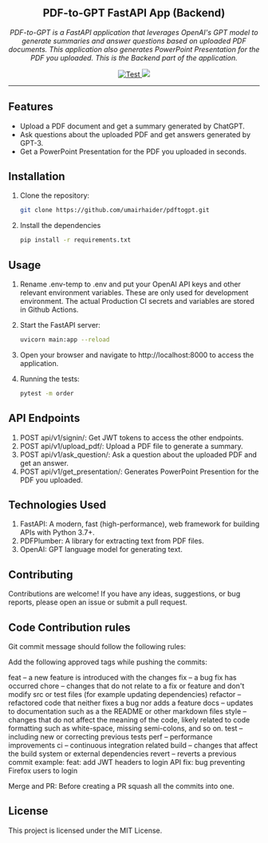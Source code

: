 <h2 align="center">
  PDF-to-GPT FastAPI App (Backend)
</h2>
<p align="center">
    <em>PDF-to-GPT is a FastAPI application that leverages OpenAI's GPT model to generate summaries and answer questions based on uploaded PDF documents. This application also generates PowerPoint Presentation for the PDF you uploaded. This is the Backend part of the application.</em>
</p>
<p align="center">
<a href="https://github.com/umairhaider/pdftogpt/actions/workflows/pytest.yml" target="_blank">
    <img src="https://img.shields.io/github/actions/workflow/status/umairhaider/pdftogpt/pytest.yml" alt="Test">
</a>
<a href="https://codecov.io/gh/umairhaider/pdftogpt" > 
 <img src="https://codecov.io/gh/umairhaider/pdftogpt/branch/main/graph/badge.svg?token=AOMLSUAO3A"/> 
 </a>
</p>

---

## Features

- Upload a PDF document and get a summary generated by ChatGPT.
- Ask questions about the uploaded PDF and get answers generated by GPT-3.
- Get a PowerPoint Presentation for the PDF you uploaded in seconds.

## Installation

1. Clone the repository:

   ```bash
   git clone https://github.com/umairhaider/pdftogpt.git
   
2. Install the dependencies
   ```bash
   pip install -r requirements.txt


## Usage

1. Rename .env-temp to .env and put your OpenAI API keys and other relevant environment variables. These are only used for development environment. The actual Production CI secrets and variables are stored in Github Actions.

2. Start the FastAPI server:

   ```bash
   uvicorn main:app --reload

3. Open your browser and navigate to http://localhost:8000 to access the application.

4. Running the tests:

   ```bash
   pytest -m order

## API Endpoints

1. POST api/v1/signin/: Get JWT tokens to access the other endpoints.
2. POST api/v1/upload_pdf/: Upload a PDF file to generate a summary.
3. POST api/v1/ask_question/: Ask a question about the uploaded PDF and get an answer.
2. POST api/v1/get_presentation/: Generates PowerPoint Presention for the PDF you uploaded.

## Technologies Used

1. FastAPI: A modern, fast (high-performance), web framework for building APIs with Python 3.7+.
2. PDFPlumber: A library for extracting text from PDF files.
3. OpenAI: GPT language model for generating text.

## Contributing

Contributions are welcome! If you have any ideas, suggestions, or bug reports, please open an issue or submit a pull request.

## Code Contribution rules

Git commit message should follow the following rules:

Add the following approved tags while pushing the commits:

feat – a new feature is introduced with the changes
fix – a bug fix has occurred
chore – changes that do not relate to a fix or feature and don't modify src or test files (for example updating dependencies)
refactor – refactored code that neither fixes a bug nor adds a feature
docs – updates to documentation such as a the README or other markdown files
style – changes that do not affect the meaning of the code, likely related to code formatting such as white-space, missing semi-colons, and so on.
test – including new or correcting previous tests
perf – performance improvements
ci – continuous integration related
build – changes that affect the build system or external dependencies
revert – reverts a previous commit
example: feat: add JWT headers to login API fix: bug preventing Firefox users to login

Merge and PR: Before creating a PR squash all the commits into one.

## License

This project is licensed under the MIT License.


